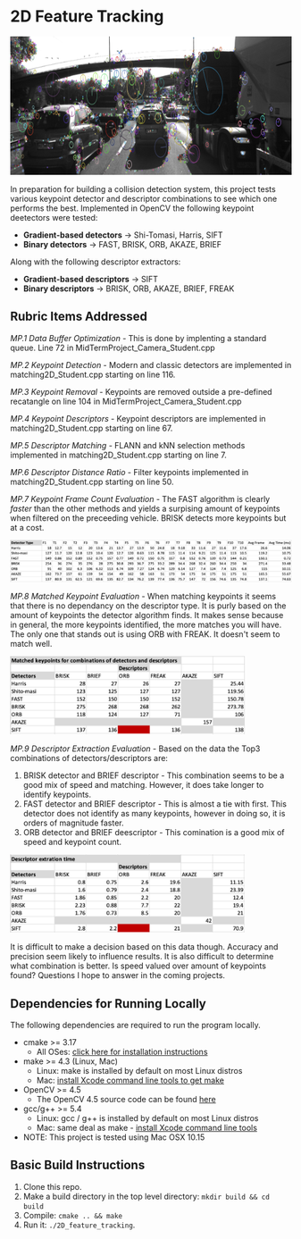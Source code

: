 # 2D Feature Tracking

<img src="images/keypoints.png" width="820" height="248" />

In preparation for building a collision detection system, this project tests various keypoint detector and descriptor combinations to see which one performs the best. Implemented in OpenCV the following keypoint deetectors were tested:  
* **Gradient-based detectors** -> Shi-Tomasi, Harris, SIFT
* **Binary detectors** -> FAST, BRISK, ORB, AKAZE, BRIEF

Along with the following descriptor extractors:
* **Gradient-based descriptors** -> SIFT
* **Binary descriptors** -> BRISK, ORB, AKAZE, BRIEF, FREAK

## Rubric Items Addressed 
_MP.1 Data Buffer Optimization_ - This is done by implenting a standard queue. Line 72 in MidTermProject_Camera_Student.cpp 

_MP.2 Keypoint Detection_ - Modern and classic detectors are implemented in matching2D_Student.cpp starting on line 116.  

_MP.3 Keypoint Removal_ - Keypoints are removed outside a pre-defined recatangle on line 104 in MidTermProject_Camera_Student.cpp  

_MP.4 Keypoint Descriptors_ - Keypoint descriptors are implemented in matching2D_Student.cpp starting on line 67.  

_MP.5 Descriptor Matching_ - FLANN and kNN selection methods implemented in matching2D_Student.cpp starting on line 7.  

_MP.6 Descriptor Distance Ratio_ - Filter keypoints implemented in matching2D_Student.cpp starting on line 50.  

_MP.7 Keypoint Frame Count Evaluation_ - The FAST algorithm is clearly _faster_ than the other methods and yields a surpising amount of keypoints when filtered on the preceeding vehicle. BRISK detects more keypoints but at a cost.

<img src="images/Keypoint Count.png" width="820"/>

_MP.8 Matched Keypoint Evaluation_ - When matching keypoints it seems that there is no dependancy on the descriptor type. It is purly based on the amount of keypoints the detector algorithm finds. It makes sense because in general, the more keypoints identified, the more matches you will have. The only one that stands out is using ORB with FREAK. It doesn't seem to match well.

<img src="images/matchedKeypoints.png" width="420"/>

_MP.9 Descriptor Extraction Evaluation_ - Based on the data the Top3 combinations of detectors/descriptors are:
1. BRISK detector and BRIEF descriptor - This combination seems to be a good mix of speed and matching. However, it does take longer to identify keypoints.
2. FAST detector and BRIEF descriptor - This is almost a tie with first. This detector does not identify as many keypoints, however in doing so, it is orders of magnitude faster. 
3. ORB detector and BRIEF deescriptor - This comination is a good mix of speed and keypoint count.

<img src="images/extractionTime.png" width="420"/>

It is difficult to make a decision based on this data though. Accuracy and precision seem likely to influence results. It is also difficult to determine what combination is better. Is speed valued over amount of keypoints found? Questions I hope to answer in the coming projects.
## Dependencies for Running Locally
The following dependencies are required to run the program locally.
* cmake >= 3.17
  * All OSes: [click here for installation instructions](https://cmake.org/install/)
* make >= 4.3 (Linux, Mac)
  * Linux: make is installed by default on most Linux distros
  * Mac: [install Xcode command line tools to get make](https://developer.apple.com/xcode/features/)
* OpenCV >= 4.5
  * The OpenCV 4.5 source code can be found [here](https://github.com/opencv/opencv/tree/4.1.0)
* gcc/g++ >= 5.4
  * Linux: gcc / g++ is installed by default on most Linux distros
  * Mac: same deal as make - [install Xcode command line tools](https://developer.apple.com/xcode/features/)
* NOTE: This project is tested using Mac OSX 10.15


## Basic Build Instructions

1. Clone this repo.
2. Make a build directory in the top level directory: `mkdir build && cd build`
3. Compile: `cmake .. && make`
4. Run it: `./2D_feature_tracking`.